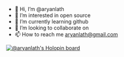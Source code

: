 - 👋 Hi, I’m @aryanlath
- 👀 I’m interested in open source
- 🌱 I’m currently learning github
- 💞️ I’m looking to collaborate on
- 📫 How to reach me aryanlath@gmail.com

[![@aryanlath's Holopin board](https://holopin.me/aryanlath)](https://holopin.io/@aryanlath)

<!---
aryanlath/aryanlath is a ✨ special ✨ repository because its `README.md` (this file) appears on your GitHub profile.
You can click the Preview link to take a look at your changes.
--->
